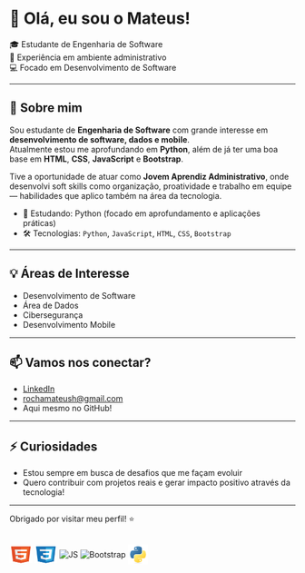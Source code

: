 # 👋 Olá, eu sou o Mateus!

🎓 Estudante de Engenharia de Software  
💼 Experiência em ambiente administrativo  
💻 Focado em Desenvolvimento de Software  

---

## 🧠 Sobre mim

Sou estudante de **Engenharia de Software** com grande interesse em **desenvolvimento de software, dados e mobile**.  
Atualmente estou me aprofundando em **Python**, além de já ter uma boa base em **HTML**, **CSS**, **JavaScript** e **Bootstrap**.  

Tive a oportunidade de atuar como **Jovem Aprendiz Administrativo**, onde desenvolvi soft skills como organização, proatividade e trabalho em equipe — habilidades que aplico também na área da tecnologia.  

- 🌱 Estudando: Python (focado em aprofundamento e aplicações práticas)  
- 🛠️ Tecnologias: `Python`, `JavaScript`, `HTML`, `CSS`, `Bootstrap`  

---

## 💡 Áreas de Interesse

- Desenvolvimento de Software  
- Área de Dados  
- Cibersegurança  
- Desenvolvimento Mobile  

---

## 📫 Vamos nos conectar?

- [LinkedIn](https://www.linkedin.com/in/mateushenriquerocha/)  
- [rochamateush@gmail.com](mailto:rochamateush@gmail.com)  
- Aqui mesmo no GitHub!  

---

## ⚡ Curiosidades

- Estou sempre em busca de desafios que me façam evoluir  
- Quero contribuir com projetos reais e gerar impacto positivo através da tecnologia!  

---

Obrigado por visitar meu perfil! ⭐  
<br>

<div>
  <img align="center" alt="HTML" height="30" width="40" src="https://raw.githubusercontent.com/devicons/devicon/master/icons/html5/html5-original.svg">
  <img align="center" alt="CSS" height="30" width="40" src="https://raw.githubusercontent.com/devicons/devicon/master/icons/css3/css3-original.svg">
  <img align="center" alt="JS" height="45" width="45" src="https://img.icons8.com/?size=100&id=PXTY4q2Sq2lG&format=png&color=000000">
  <img align="center" alt="Bootstrap" height="30" width="40" src="https://upload.wikimedia.org/wikipedia/commons/thumb/b/b2/Bootstrap_logo.svg/1200px-Bootstrap_logo.svg.png">
  <img align="center" alt="Python" height="35" width="35" src="https://raw.githubusercontent.com/devicons/devicon/master/icons/python/python-original.svg">
</div>

